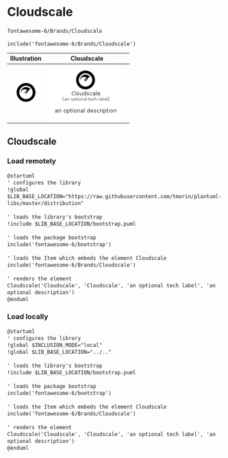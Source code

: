 # Cloudscale


```text
fontawesome-6/Brands/Cloudscale
```

```text
include('fontawesome-6/Brands/Cloudscale')
```



| Illustration | Cloudscale |
| :---: | :---: |
| ![illustration for Illustration](../../fontawesome-6/Brands/Cloudscale.png) | ![illustration for Cloudscale](../../fontawesome-6/Brands/Cloudscale.Local.png) |




## Cloudscale

### Load remotely
```plantuml
@startuml
' configures the library
!global $LIB_BASE_LOCATION="https://raw.githubusercontent.com/tmorin/plantuml-libs/master/distribution"

' loads the library's bootstrap
!include $LIB_BASE_LOCATION/bootstrap.puml

' loads the package bootstrap
include('fontawesome-6/bootstrap')

' loads the Item which embeds the element Cloudscale
include('fontawesome-6/Brands/Cloudscale')

' renders the element
Cloudscale('Cloudscale', 'Cloudscale', 'an optional tech label', 'an optional description')
@enduml
```

### Load locally
```plantuml
@startuml
' configures the library
!global $INCLUSION_MODE="local"
!global $LIB_BASE_LOCATION="../.."

' loads the library's bootstrap
!include $LIB_BASE_LOCATION/bootstrap.puml

' loads the package bootstrap
include('fontawesome-6/bootstrap')

' loads the Item which embeds the element Cloudscale
include('fontawesome-6/Brands/Cloudscale')

' renders the element
Cloudscale('Cloudscale', 'Cloudscale', 'an optional tech label', 'an optional description')
@enduml
```

